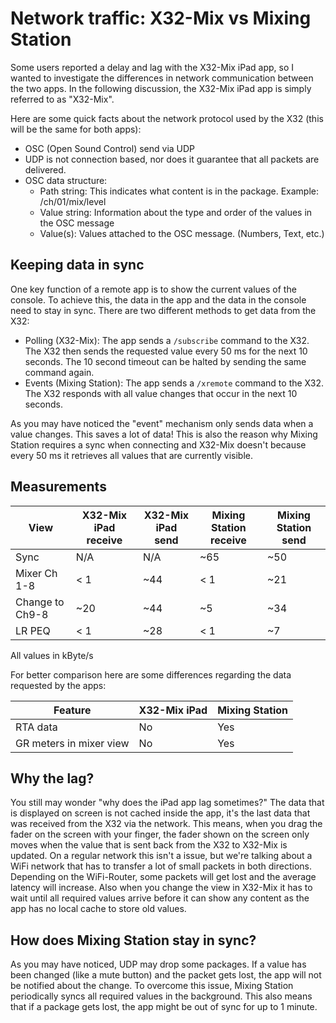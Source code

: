 # Network traffic: X32-Mix vs Mixing Station

Some users reported a delay and lag with the X32-Mix iPad app, so I wanted to investigate the differences in network communication between the two apps.
In the following discussion, the X32-Mix iPad app is simply referred to as "X32-Mix".

Here are some quick facts about the network protocol used by the X32 (this will be the same for both apps):

- OSC (Open Sound Control) send via UDP
- UDP is not connection based, nor does it guarantee that all packets are delivered.
- OSC data structure:
    - Path string: This indicates what content is in the package. Example: /ch/01/mix/level
    - Value string: Information about the type and order of the values in the OSC message
    - Value(s): Values attached to the OSC message. (Numbers, Text, etc.)

## Keeping data in sync

One key function of a remote app is to show the current values of the console. To achieve this, the data in the app and the data in the console need to stay in sync.
There are two different methods to get data from the X32:

- Polling (X32-Mix): The app sends a `/subscribe` command to the X32. The X32 then sends the requested value every 50 ms for the next 10 seconds. The 10 second timeout can be halted by sending the same command again.
- Events (Mixing Station): The app sends a `/xremote` command to the X32. The X32 responds with all value changes that occur in the next 10 seconds.

As you may have noticed the "event" mechanism only sends data when a value changes. This saves a lot of data! This is also the reason why Mixing Station requires a sync when connecting and X32-Mix doesn't because every 50 ms it retrieves all values that are currently visible.

## Measurements

| View | X32-Mix iPad receive  | X32-Mix iPad send | Mixing Station receive | Mixing Station send |
| -- | -- | -- | -- | -- |
| Sync | N/A | N/A | ~65 | ~50 |
| Mixer Ch 1-8 |  < 1 | ~44 | < 1 | ~21 |
| Change to Ch9-8 |  ~20 | ~44 | ~5 | ~34 |
| LR PEQ |  < 1 |  ~28 |  < 1 | ~7 |

All values in kByte/s

For better comparison here are some differences regarding the data requested by the apps:

| Feature | X32-Mix iPad | Mixing Station |
| -- | -- | -- |
| RTA data | No | Yes |
| GR meters in mixer view | No | Yes |

## Why the lag?

You still may wonder "why does the iPad app lag sometimes?"
The data that is displayed on screen is not cached inside the app, it's the last data that was received from the X32 via the network.
This means, when you drag the fader on the screen with your finger, the fader shown on the screen only moves when the value that is sent back from the X32 to X32-Mix is updated.
On a regular network this isn't a issue, but we're talking about a WiFi network that has to transfer a lot of small packets in both directions. Depending on the WiFi-Router,
some packets will get lost and the average latency will increase. Also when you change the view in X32-Mix it has to wait until all required values arrive before it can show
any content as the app has no local cache to store old values.

## How does Mixing Station stay in sync?

As you may have noticed, UDP may drop some packages. If a value has been changed (like a mute button) and the packet gets lost, the app will not be notified about the change.
To overcome this issue, Mixing Station periodically syncs all required values in the background.
This also means that if a package gets lost, the app might be out of sync for up to 1 minute.
